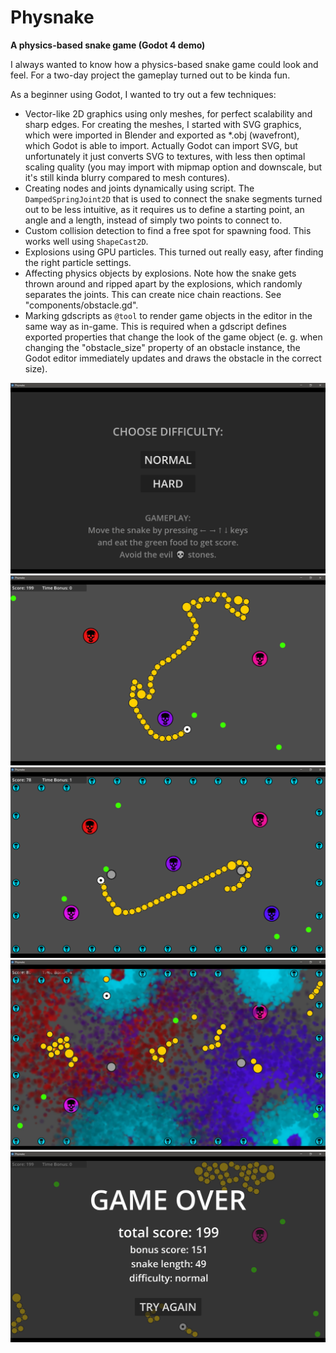 # Physnake
**A physics-based snake game (Godot 4 demo)**

I always wanted to know how a physics-based snake game could look and feel. For a two-day project the gameplay turned out to be kinda fun.

As a beginner using Godot, I wanted to try out a few techniques:
- Vector-like 2D graphics using only meshes, for perfect scalability and sharp edges. For creating the meshes, I started with SVG graphics, which were imported in Blender and exported as *.obj (wavefront), which Godot is able to import. Actually Godot can import SVG, but unfortunately it just converts SVG to textures, with less then optimal scaling quality (you may import with mipmap option and downscale, but it's still kinda blurry compared to mesh contures).
- Creating nodes and joints dynamically using script. The `DampedSpringJoint2D` that is used to connect the snake segments turned out to be less intuitive, as it requires us to define a starting point, an angle and a length, instead of simply two points to connect to.
- Custom collision detection to find a free spot for spawning food. This works well using `ShapeCast2D`.
- Explosions using GPU particles. This turned out really easy, after finding the right particle settings.
- Affecting physics objects by explosions. Note how the snake gets thrown around and ripped apart by the explosions, which randomly separates the joints. This can create nice chain reactions. See "components/obstacle.gd".
- Marking gdscripts as `@tool` to render game objects in the editor in the same way as in-game. This is required when a gdscript defines exported properties that change the look of the game object (e. g. when changing the "obstacle_size" property of an obstacle instance, the Godot editor immediately updates and draws the obstacle in the correct size).

![start](screenshots/start.png "Start")
![gameplay](screenshots/gameplay.png "Gameplay")
![hardmode](screenshots/hardmode.png "Hard Mode")
![explosions](screenshots/exploooosiiiiiooons.jpg "Exploooosiiiiiooons")
![gameover](screenshots/gameover.png "Game Over")
